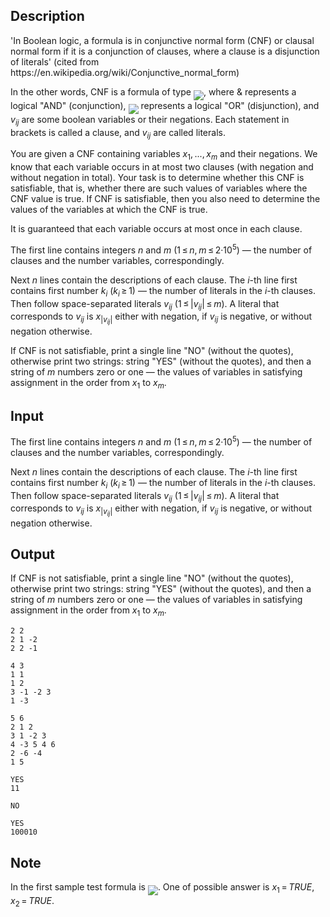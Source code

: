 ## Description

<div><p>'In Boolean logic, a formula is in conjunctive normal form (CNF) or clausal normal form if it is a conjunction of clauses, where a clause is a disjunction of literals' (cited from https://en.wikipedia.org/wiki/Conjunctive_normal_form)</p><p>In the other words, CNF is a formula of type <img align="middle" class="tex-formula" src="file://PeFCg1cd.png" style="max-width: 100.0%;max-height: 100.0%;">, where <span class="tex-span">&amp;</span> represents a logical "AND" (conjunction), <img align="middle" class="tex-formula" src="file://P3E8QEOh.png" style="max-width: 100.0%;max-height: 100.0%;"> represents a logical "OR" (disjunction), and <span class="tex-span"><i>v</i><sub class="lower-index"><i>ij</i></sub></span> are some boolean variables or their negations. Each statement in brackets is called a <span class="tex-font-style-it">clause</span>, and <span class="tex-span"><i>v</i><sub class="lower-index"><i>ij</i></sub></span> are called <span class="tex-font-style-it">literals</span>.</p><p>You are given a CNF containing variables <span class="tex-span"><i>x</i><sub class="lower-index">1</sub>, ..., <i>x</i><sub class="lower-index"><i>m</i></sub></span> and their negations. We know that each variable occurs in at most two clauses (with negation and without negation in total). Your task is to determine whether this CNF is <span class="tex-font-style-it">satisfiable</span>, that is, whether there are such values of variables where the CNF value is true. If CNF is satisfiable, then you also need to determine the values of the variables at which the CNF is true. </p><p>It is guaranteed that each variable occurs at most once in each clause.</p></div><div class="input-specification"><p>The first line contains integers <span class="tex-span"><i>n</i></span> and <span class="tex-span"><i>m</i></span> (<span class="tex-span">1 ≤ <i>n</i>, <i>m</i> ≤ 2·10<sup class="upper-index">5</sup></span>) — the number of clauses and the number variables, correspondingly.</p><p>Next <span class="tex-span"><i>n</i></span> lines contain the descriptions of each clause. The <span class="tex-span"><i>i</i></span>-th line first contains first number <span class="tex-span"><i>k</i><sub class="lower-index"><i>i</i></sub></span> (<span class="tex-font-style-bf"><span class="tex-span"><i>k</i><sub class="lower-index"><i>i</i></sub> ≥ 1</span></span>) — the number of literals in the <span class="tex-span"><i>i</i></span>-th clauses. Then follow space-separated literals <span class="tex-span"><i>v</i><sub class="lower-index"><i>ij</i></sub></span> (<span class="tex-span">1 ≤ |<i>v</i><sub class="lower-index"><i>ij</i></sub>| ≤ <i>m</i></span>). A literal that corresponds to <span class="tex-span"><i>v</i><sub class="lower-index"><i>ij</i></sub></span> is <span class="tex-span"><i>x</i><sub class="lower-index">|<i>v</i><sub class="lower-index"><i>ij</i></sub>|</sub></span> either with negation, if <span class="tex-span"><i>v</i><sub class="lower-index"><i>ij</i></sub></span> is negative, or without negation otherwise.</p></div><div class="output-specification"><p>If CNF is not satisfiable, print a single line "<span class="tex-font-style-tt">NO</span>" (without the quotes), otherwise print two strings: string "<span class="tex-font-style-tt">YES</span>" (without the quotes), and then a string of <span class="tex-span"><i>m</i></span> numbers zero or one — the values of variables in satisfying assignment in the order from <span class="tex-span"><i>x</i><sub class="lower-index">1</sub></span> to <span class="tex-span"><i>x</i><sub class="lower-index"><i>m</i></sub></span>.</p></div>

## Input

<p>The first line contains integers <span class="tex-span"><i>n</i></span> and <span class="tex-span"><i>m</i></span> (<span class="tex-span">1 ≤ <i>n</i>, <i>m</i> ≤ 2·10<sup class="upper-index">5</sup></span>) — the number of clauses and the number variables, correspondingly.</p><p>Next <span class="tex-span"><i>n</i></span> lines contain the descriptions of each clause. The <span class="tex-span"><i>i</i></span>-th line first contains first number <span class="tex-span"><i>k</i><sub class="lower-index"><i>i</i></sub></span> (<span class="tex-font-style-bf"><span class="tex-span"><i>k</i><sub class="lower-index"><i>i</i></sub> ≥ 1</span></span>) — the number of literals in the <span class="tex-span"><i>i</i></span>-th clauses. Then follow space-separated literals <span class="tex-span"><i>v</i><sub class="lower-index"><i>ij</i></sub></span> (<span class="tex-span">1 ≤ |<i>v</i><sub class="lower-index"><i>ij</i></sub>| ≤ <i>m</i></span>). A literal that corresponds to <span class="tex-span"><i>v</i><sub class="lower-index"><i>ij</i></sub></span> is <span class="tex-span"><i>x</i><sub class="lower-index">|<i>v</i><sub class="lower-index"><i>ij</i></sub>|</sub></span> either with negation, if <span class="tex-span"><i>v</i><sub class="lower-index"><i>ij</i></sub></span> is negative, or without negation otherwise.</p>

## Output

<p>If CNF is not satisfiable, print a single line "<span class="tex-font-style-tt">NO</span>" (without the quotes), otherwise print two strings: string "<span class="tex-font-style-tt">YES</span>" (without the quotes), and then a string of <span class="tex-span"><i>m</i></span> numbers zero or one — the values of variables in satisfying assignment in the order from <span class="tex-span"><i>x</i><sub class="lower-index">1</sub></span> to <span class="tex-span"><i>x</i><sub class="lower-index"><i>m</i></sub></span>.</p>





```input1
2 2
2 1 -2
2 2 -1

```




```input2
4 3
1 1
1 2
3 -1 -2 3
1 -3

```




```input3
5 6
2 1 2
3 1 -2 3
4 -3 5 4 6
2 -6 -4
1 5

```




```output1
YES
11

```




```output2
NO

```




```output3
YES
100010

```



## Note

<p>In the first sample test formula is <img align="middle" class="tex-formula" src="file://mrYoPXPm.png" style="max-width: 100.0%;max-height: 100.0%;">. One of possible answer is <span class="tex-span"><i>x</i><sub class="lower-index">1</sub> = <i>TRUE</i>, <i>x</i><sub class="lower-index">2</sub> = <i>TRUE</i></span>.</p>
